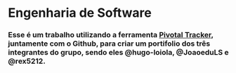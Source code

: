 # Engenharia de Software

### Esse é um trabalho utilizando a ferramenta [Pivotal Tracker](https://www.pivotaltracker.com/), juntamente com o **Github**, para criar um portifolio dos três integrantes do grupo, sendo eles @hugo-loiola, @JoaoeduLS e @rex5212.
